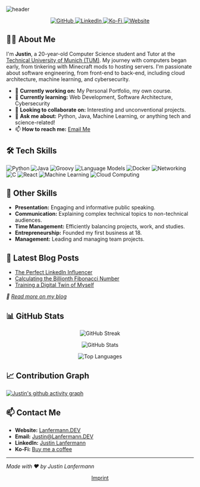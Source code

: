 <!-- Header -->
<!--
<p align="center">
  <img src="https://cdn.lanfermann.dev/projects/thumbnails/this-page-project-thumbnail.jpeg" alt="Banner" />
</p>
-->
![header](https://capsule-render.vercel.app/api?type=waving&height=300&color=gradient&text=Hi,%20I'm%20Justin&reversal=false&textBg=false&animation=fadeIn&theme=tokyonight)

<p align="center">
  <a href="https://github.com/jaylann">
    <img src="https://img.shields.io/github/followers/jaylann?label=Follow&style=social" alt="GitHub" />
  </a>
  <a href="https://www.linkedin.com/in/justin-lanfermann-07352124b">
    <img src="https://img.shields.io/badge/-Justin%20Lanfermann-blue?style=flat&logo=Linkedin&logoColor=white" alt="LinkedIn" />
  </a>
  <a href="https://ko-fi.com/justiiiin">
    <img src="https://img.shields.io/badge/Ko--fi-Buy%20me%20a%20coffee-FF5E5B?logo=kofi" alt="Ko-Fi" />
  </a>
  <a href="https://lanfermann.dev">
    <img src="https://img.shields.io/badge/-Lanfermann.DEV-0A0A0A?style=flat&logo=Firefox&logoColor=white" alt="Website" />
  </a>
</p>

<!-- About Me -->
## 👨‍💻 About Me

I'm **Justin**, a 20-year-old Computer Science student and Tutor at the [Technical University of Munich (TUM)](https://www.tum.de). My journey with computers began early, from tinkering with Minecraft mods to hosting servers. I'm passionate about software engineering, from front-end to back-end, including cloud architecture, machine learning, and cybersecurity.

- 🔭 **Currently working on:** My Personal Portfolio, my own course.
- 🌱 **Currently learning:** Web Development, Software Architecture, Cybersecurity
- 👯 **Looking to collaborate on:** Interesting and unconventional projects.
- 💬 **Ask me about:** Python, Java, Machine Learning, or anything tech and science-related!
- 📫 **How to reach me:** [Email Me](mailto:justin@lanfermann.dev)

<!-- Tech Skills -->
## 🛠️ Tech Skills

![Python](https://img.shields.io/badge/Python-6%20years-3776AB?logo=python&logoColor=white)
![Java](https://img.shields.io/badge/Java-3%20years-007396?logo=java&logoColor=white)
![Groovy](https://img.shields.io/badge/Groovy-1%20year-4298B8?logo=apache-groovy&logoColor=white)
![Language Models](https://img.shields.io/badge/Language%20Models-3%20years-652C90?logo=openai&logoColor=white)
![Docker](https://img.shields.io/badge/Docker-2%20years-2496ED?logo=docker&logoColor=white)
![Networking](https://img.shields.io/badge/Networking-3%20years-0069D9?logo=cisco&logoColor=white)
![C](https://img.shields.io/badge/C-2%20years-A8B9CC?logo=c&logoColor=white)
![React](https://img.shields.io/badge/React-1%20year-61DAFB?logo=react&logoColor=white)
![Machine Learning](https://img.shields.io/badge/Machine%20Learning-2%20years-F7931E?logo=tensorflow&logoColor=white)
![Cloud Computing](https://img.shields.io/badge/Cloud%20Computing-1%20year-FF9900?logo=amazon-aws&logoColor=white)

<!-- Other Skills -->
## 💼 Other Skills

- **Presentation:** Engaging and informative public speaking.
- **Communication:** Explaining complex technical topics to non-technical audiences.
- **Time Management:** Efficiently balancing projects, work, and studies.
- **Entrepreneurship:** Founded my first business at 18.
- **Management:** Leading and managing team projects.

<!-- Latest Blog Posts -->
## 📝 Latest Blog Posts

<!-- BLOG-POST-LIST:START -->
- [The Perfect LinkedIn Influencer](https://lanfermann.dev/blogs/the-perfect-linkedin-influencer)
- [Calculating the Billionth Fibonacci Number](https://lanfermann.dev/blogs/the-billionth-fibonacci-number)
- [Training a Digital Twin of Myself](https://lanfermann.dev/blogs/digital-twin)
<!-- BLOG-POST-LIST:END --><!-- BLOG-POST-LIST:END --><!-- BLOG-POST-LIST:END --><!-- BLOG-POST-LIST:END --><!-- BLOG-POST-LIST:END --><!-- BLOG-POST-LIST:END --><!-- BLOG-POST-LIST:END --><!-- BLOG-POST-LIST:END --><!-- BLOG-POST-LIST:END --><!-- BLOG-POST-LIST:END --><!-- BLOG-POST-LIST:END --><!-- BLOG-POST-LIST:END --><!-- BLOG-POST-LIST:END --><!-- BLOG-POST-LIST:END --><!-- BLOG-POST-LIST:END --><!-- BLOG-POST-LIST:END --><!-- BLOG-POST-LIST:END --><!-- BLOG-POST-LIST:END --><!-- BLOG-POST-LIST:END --><!-- BLOG-POST-LIST:END --><!-- BLOG-POST-LIST:END --><!-- BLOG-POST-LIST:END --><!-- BLOG-POST-LIST:END --><!-- BLOG-POST-LIST:END --><!-- BLOG-POST-LIST:END --><!-- BLOG-POST-LIST:END --><!-- BLOG-POST-LIST:END --><!-- BLOG-POST-LIST:END --><!-- BLOG-POST-LIST:END --><!-- BLOG-POST-LIST:END --><!-- BLOG-POST-LIST:END --><!-- BLOG-POST-LIST:END --><!-- BLOG-POST-LIST:END --><!-- BLOG-POST-LIST:END --><!-- BLOG-POST-LIST:END --><!-- BLOG-POST-LIST:END --><!-- BLOG-POST-LIST:END --><!-- BLOG-POST-LIST:END --><!-- BLOG-POST-LIST:END --><!-- BLOG-POST-LIST:END --><!-- BLOG-POST-LIST:END --><!-- BLOG-POST-LIST:END --><!-- BLOG-POST-LIST:END --><!-- BLOG-POST-LIST:END --><!-- BLOG-POST-LIST:END --><!-- BLOG-POST-LIST:END --><!-- BLOG-POST-LIST:END --><!-- BLOG-POST-LIST:END --><!-- BLOG-POST-LIST:END --><!-- BLOG-POST-LIST:END --><!-- BLOG-POST-LIST:END --><!-- BLOG-POST-LIST:END --><!-- BLOG-POST-LIST:END --><!-- BLOG-POST-LIST:END --><!-- BLOG-POST-LIST:END --><!-- BLOG-POST-LIST:END --><!-- BLOG-POST-LIST:END --><!-- BLOG-POST-LIST:END --><!-- BLOG-POST-LIST:END --><!-- BLOG-POST-LIST:END --><!-- BLOG-POST-LIST:END --><!-- BLOG-POST-LIST:END --><!-- BLOG-POST-LIST:END --><!-- BLOG-POST-LIST:END --><!-- BLOG-POST-LIST:END --><!-- BLOG-POST-LIST:END --><!-- BLOG-POST-LIST:END --><!-- BLOG-POST-LIST:END --><!-- BLOG-POST-LIST:END --><!-- BLOG-POST-LIST:END --><!-- BLOG-POST-LIST:END --><!-- BLOG-POST-LIST:END --><!-- BLOG-POST-LIST:END --><!-- BLOG-POST-LIST:END --><!-- BLOG-POST-LIST:END --><!-- BLOG-POST-LIST:END --><!-- BLOG-POST-LIST:END --><!-- BLOG-POST-LIST:END --><!-- BLOG-POST-LIST:END --><!-- BLOG-POST-LIST:END --><!-- BLOG-POST-LIST:END --><!-- BLOG-POST-LIST:END --><!-- BLOG-POST-LIST:END --><!-- BLOG-POST-LIST:END --><!-- BLOG-POST-LIST:END --><!-- BLOG-POST-LIST:END --><!-- BLOG-POST-LIST:END --><!-- BLOG-POST-LIST:END --><!-- BLOG-POST-LIST:END --><!-- BLOG-POST-LIST:END --><!-- BLOG-POST-LIST:END --><!-- BLOG-POST-LIST:END --><!-- BLOG-POST-LIST:END --><!-- BLOG-POST-LIST:END --><!-- BLOG-POST-LIST:END --><!-- BLOG-POST-LIST:END --><!-- BLOG-POST-LIST:END --><!-- BLOG-POST-LIST:END --><!-- BLOG-POST-LIST:END --><!-- BLOG-POST-LIST:END --><!-- BLOG-POST-LIST:END --><!-- BLOG-POST-LIST:END --><!-- BLOG-POST-LIST:END --><!-- BLOG-POST-LIST:END --><!-- BLOG-POST-LIST:END --><!-- BLOG-POST-LIST:END --><!-- BLOG-POST-LIST:END --><!-- BLOG-POST-LIST:END --><!-- BLOG-POST-LIST:END --><!-- BLOG-POST-LIST:END --><!-- BLOG-POST-LIST:END --><!-- BLOG-POST-LIST:END --><!-- BLOG-POST-LIST:END --><!-- BLOG-POST-LIST:END --><!-- BLOG-POST-LIST:END --><!-- BLOG-POST-LIST:END --><!-- BLOG-POST-LIST:END --><!-- BLOG-POST-LIST:END --><!-- BLOG-POST-LIST:END --><!-- BLOG-POST-LIST:END --><!-- BLOG-POST-LIST:END --><!-- BLOG-POST-LIST:END --><!-- BLOG-POST-LIST:END --><!-- BLOG-POST-LIST:END --><!-- BLOG-POST-LIST:END --><!-- BLOG-POST-LIST:END --><!-- BLOG-POST-LIST:END --><!-- BLOG-POST-LIST:END --><!-- BLOG-POST-LIST:END --><!-- BLOG-POST-LIST:END --><!-- BLOG-POST-LIST:END --><!-- BLOG-POST-LIST:END --><!-- BLOG-POST-LIST:END --><!-- BLOG-POST-LIST:END --><!-- BLOG-POST-LIST:END --><!-- BLOG-POST-LIST:END --><!-- BLOG-POST-LIST:END --><!-- BLOG-POST-LIST:END --><!-- BLOG-POST-LIST:END --><!-- BLOG-POST-LIST:END --><!-- BLOG-POST-LIST:END --><!-- BLOG-POST-LIST:END --><!-- BLOG-POST-LIST:END --><!-- BLOG-POST-LIST:END --><!-- BLOG-POST-LIST:END --><!-- BLOG-POST-LIST:END --><!-- BLOG-POST-LIST:END --><!-- BLOG-POST-LIST:END --><!-- BLOG-POST-LIST:END --><!-- BLOG-POST-LIST:END --><!-- BLOG-POST-LIST:END --><!-- BLOG-POST-LIST:END --><!-- BLOG-POST-LIST:END --><!-- BLOG-POST-LIST:END --><!-- BLOG-POST-LIST:END --><!-- BLOG-POST-LIST:END --><!-- BLOG-POST-LIST:END --><!-- BLOG-POST-LIST:END --><!-- BLOG-POST-LIST:END --><!-- BLOG-POST-LIST:END --><!-- BLOG-POST-LIST:END --><!-- BLOG-POST-LIST:END --><!-- BLOG-POST-LIST:END --><!-- BLOG-POST-LIST:END --><!-- BLOG-POST-LIST:END --><!-- BLOG-POST-LIST:END --><!-- BLOG-POST-LIST:END --><!-- BLOG-POST-LIST:END --><!-- BLOG-POST-LIST:END --><!-- BLOG-POST-LIST:END --><!-- BLOG-POST-LIST:END --><!-- BLOG-POST-LIST:END --><!-- BLOG-POST-LIST:END --><!-- BLOG-POST-LIST:END --><!-- BLOG-POST-LIST:END --><!-- BLOG-POST-LIST:END --><!-- BLOG-POST-LIST:END --><!-- BLOG-POST-LIST:END --><!-- BLOG-POST-LIST:END --><!-- BLOG-POST-LIST:END --><!-- BLOG-POST-LIST:END --><!-- BLOG-POST-LIST:END --><!-- BLOG-POST-LIST:END --><!-- BLOG-POST-LIST:END --><!-- BLOG-POST-LIST:END --><!-- BLOG-POST-LIST:END --><!-- BLOG-POST-LIST:END --><!-- BLOG-POST-LIST:END --><!-- BLOG-POST-LIST:END --><!-- BLOG-POST-LIST:END --><!-- BLOG-POST-LIST:END --><!-- BLOG-POST-LIST:END --><!-- BLOG-POST-LIST:END --><!-- BLOG-POST-LIST:END --><!-- BLOG-POST-LIST:END --><!-- BLOG-POST-LIST:END --><!-- BLOG-POST-LIST:END --><!-- BLOG-POST-LIST:END --><!-- BLOG-POST-LIST:END --><!-- BLOG-POST-LIST:END --><!-- BLOG-POST-LIST:END --><!-- BLOG-POST-LIST:END --><!-- BLOG-POST-LIST:END --><!-- BLOG-POST-LIST:END --><!-- BLOG-POST-LIST:END --><!-- BLOG-POST-LIST:END --><!-- BLOG-POST-LIST:END --><!-- BLOG-POST-LIST:END --><!-- BLOG-POST-LIST:END --><!-- BLOG-POST-LIST:END --><!-- BLOG-POST-LIST:END --><!-- BLOG-POST-LIST:END --><!-- BLOG-POST-LIST:END --><!-- BLOG-POST-LIST:END --><!-- BLOG-POST-LIST:END --><!-- BLOG-POST-LIST:END --><!-- BLOG-POST-LIST:END --><!-- BLOG-POST-LIST:END --><!-- BLOG-POST-LIST:END --><!-- BLOG-POST-LIST:END --><!-- BLOG-POST-LIST:END --><!-- BLOG-POST-LIST:END --><!-- BLOG-POST-LIST:END --><!-- BLOG-POST-LIST:END --><!-- BLOG-POST-LIST:END --><!-- BLOG-POST-LIST:END --><!-- BLOG-POST-LIST:END --><!-- BLOG-POST-LIST:END --><!-- BLOG-POST-LIST:END --><!-- BLOG-POST-LIST:END --><!-- BLOG-POST-LIST:END --><!-- BLOG-POST-LIST:END --><!-- BLOG-POST-LIST:END -->

*📖 [Read more on my blog](https://lanfermann.dev/blog)*

<!-- GitHub Stats -->
## 📊 GitHub Stats

<p align="center">
  <img align="center" src="https://github-readme-streak-stats.herokuapp.com/?user=jaylann&theme=tokyonight" alt="GitHub Streak" />
</p>

<p align="center">
  <img align="center" src="https://github-readme-stats.vercel.app/api?username=jaylann&show_icons=true&theme=tokyonight" alt="GitHub Stats" />
</p>

<p align="center">
  <img align="center" src="https://github-readme-stats.vercel.app/api/top-langs/?username=jaylann&layout=compact&theme=tokyonight" alt="Top Languages" />
</p>

<!-- Contribution Graph -->
## 📈 Contribution Graph

[![Justin's github activity graph](https://github-readme-activity-graph.vercel.app/graph?username=jaylann&theme=tokyonight&bg_color=0d1117&color=58a6ff&line=58a6ff&point=444c56&area=true&hide_border=true)](https://github.com/ashutosh00710/github-readme-activity-graph)

<!-- Contact Me -->
## 📫 Contact Me

- **Website:** [Lanfermann.DEV](https://lanfermann.dev)
- **Email:** [Justin@Lanfermann.DEV](mailto:justin@lanfermann.dev)
- **LinkedIn:** [Justin Lanfermann](https://www.linkedin.com/in/justin-lanfermann-07352124b)
- **Ko-Fi:** [Buy me a coffee](https://ko-fi.com/justiiiin)

---

*Made with ❤️ by Justin Lanfermann*

<!-- Footer Links -->
<p align="center">
  <a href="https://lanfermann.dev/imprint">Imprint</a>
</p>
